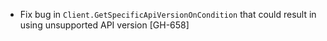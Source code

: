 * Fix bug in `Client.GetSpecificApiVersionOnCondition` that could result in using unsupported API
  version [GH-658]
